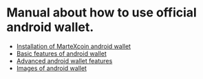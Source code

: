 # Manual about how to use official android wallet.
- [Installation of MarteXcoin android wallet](./installation.rst)
- [Basic features of android wallet](./getting-started.rst)
- [Advanced android wallet features](./advanced-functions.rst)
- [Images of android wallet](./images)
